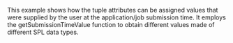 This example shows how the tuple attributes can be assigned values that were supplied by the user at the application/job submission time. It employs the getSubmissionTimeValue function to obtain different values made of different SPL data types.

